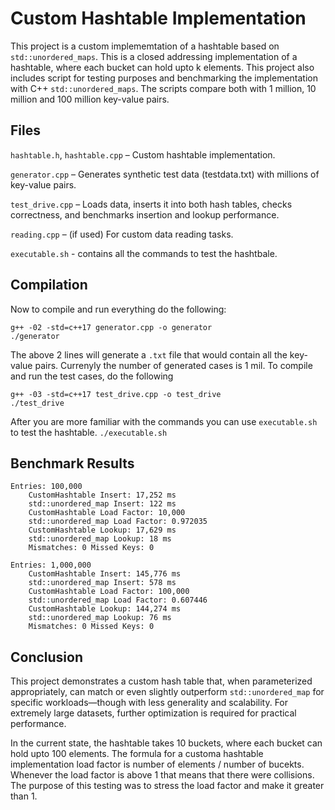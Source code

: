 # Custom Hashtable Implementation 
This project is a custom implememtation of a hashtable based on `std::unordered_maps`. This is a closed addressing implementation of a hashtable, where each bucket can hold upto k elements. This project also includes script for testing purposes and benchmarking the implementation with C++ `std::unordered_maps`. The scripts compare both with 1 million, 10 million and 100 million key-value pairs. 

Files
------
`hashtable.h`, `hashtable.cpp` – Custom hashtable implementation.

`generator.cpp` – Generates synthetic test data (testdata.txt) with millions of key-value pairs.

`test_drive.cpp` – Loads data, inserts it into both hash tables, checks correctness, and benchmarks insertion and lookup performance.

`reading.cpp` – (if used) For custom data reading tasks.

`executable.sh` - contains all the commands to test the hashtbale. 

Compilation
-------------
Now to compile and run everything do the following: 
```
g++ -02 -std=c++17 generator.cpp -o generator
./generator
```

The above 2 lines will generate a `.txt` file that would contain all the key-value pairs. Currenyly the number of generated cases is 1 mil. 
To compile and run the test cases, do the following 

```
g++ -03 -std=c++17 test_drive.cpp -o test_drive
./test_drive
```

After you are more familiar with the commands you can use `executable.sh` to test the hashtable.
`./executable.sh`


Benchmark Results
-------------------------------------
```
Entries: 100,000
    CustomHashtable Insert: 17,252 ms
    std::unordered_map Insert: 122 ms
    CustomHashtable Load Factor: 10,000
    std::unordered_map Load Factor: 0.972035
    CustomHashtable Lookup: 17,629 ms
    std::unordered_map Lookup: 18 ms
    Mismatches: 0 Missed Keys: 0

Entries: 1,000,000
    CustomHashtable Insert: 145,776 ms
    std::unordered_map Insert: 578 ms
    CustomHashtable Load Factor: 100,000
    std::unordered_map Load Factor: 0.607446
    CustomHashtable Lookup: 144,274 ms
    std::unordered_map Lookup: 76 ms
    Mismatches: 0 Missed Keys: 0
```

Conclusion 
-----------
This project demonstrates a custom hash table that, when parameterized appropriately, can match or even slightly outperform `std::unordered_map` for specific workloads—though with less generality and scalability. For extremely large datasets, further optimization is required for practical performance.

In the current state, the hashtable takes 10 buckets, where each bucket can hold upto 100 elements. The formula for a customa hashtable implementation load factor is number of elements / number of bucekts. Whenever the load factor is above 1 that means that there were collisions. The purpose of this testing was to stress the load factor and make it greater than 1. 
